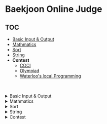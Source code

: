 # Baekjoon Online Judge

## TOC
* [Basic Input & Output](#basic-input--output)
* [Mathmatics](#Mathmatics)
* [Sort](#Sort)
* [String](#String)
* **Contest**
  * [COCI](#cocicroatian-open-competition-in-informatics)
  * [Olympiad](#olympiad)
  * [Waterloo's local Programming](#waterloos-local-programming)
<br><br><br>

<details>
 <summary> Basic Input & Output </summary>
 
* A + B
  * 문제: [[1](https://www.acmicpc.net/problem/1000)] [[2](https://www.acmicpc.net/problem/2558)] [[3](https://www.acmicpc.net/problem/10950)] [[4](https://www.acmicpc.net/problem/10951)] [[5](https://www.acmicpc.net/problem/10952)] [[7](https://www.acmicpc.net/problem/11021)] [[8](https://www.acmicpc.net/problem/11022)] [[21](https://www.acmicpc.net/problem/10996)] [[빠른](https://www.acmicpc.net/problem/15552)]
  * 코드: [[1](https://github.com/kimkyeongnam/Algorithm/blob/master/Baekjoon(BOJ)/1000~1999/1000.cpp)] [[2](https://github.com/kimkyeongnam/Algorithm/blob/master/Baekjoon(BOJ)/2000~2999/2558.cpp)] [[3](https://github.com/kimkyeongnam/Algorithm/blob/master/Baekjoon(BOJ)/10000~10999/10950.cpp)] [[4](https://github.com/kimkyeongnam/Algorithm/blob/master/Baekjoon(BOJ)/10000~10999/10951.cpp)] [[5](https://github.com/kimkyeongnam/Algorithm/blob/master/Baekjoon(BOJ)/10000~10999/10952.cpp)] [[7](https://github.com/kimkyeongnam/Algorithm/blob/master/Baekjoon(BOJ)/11000~11999/11021.cpp)] [[8](https://github.com/kimkyeongnam/Algorithm/blob/master/Baekjoon(BOJ)/11000~11999/11022.cpp)] [[21](https://github.com/kimkyeongnam/Algorithm/blob/master/Baekjoon(BOJ)/10000~10999/10996.cpp)] [[빠른](https://github.com/kimkyeongnam/Algorithm/blob/master/Baekjoon(BOJ)/15000~15999/15552.cpp)]
* 별찍기
  * 문제: [[1](https://www.acmicpc.net/problem/2438)] [[2](https://www.acmicpc.net/problem/2439)] [[3](https://www.acmicpc.net/problem/2440)] [[4](https://www.acmicpc.net/problem/2441)] [[5](https://www.acmicpc.net/problem/2442)] [[6](https://www.acmicpc.net/problem/2443)] [[7](https://www.acmicpc.net/problem/2444)] [[8](https://www.acmicpc.net/problem/2445)] [[9](https://www.acmicpc.net/problem/2446)] [[12](https://www.acmicpc.net/problem/2522)] [[13](https://www.acmicpc.net/problem/2523)] [[15](https://www.acmicpc.net/problem/10990)] [[16](https://www.acmicpc.net/problem/10991)]
  * 코드: [[1](https://github.com/kimkyeongnam/Algorithm/blob/master/Baekjoon(BOJ)/2000~2999/2438.cpp)] [[2](https://github.com/kimkyeongnam/Algorithm/blob/master/Baekjoon(BOJ)/2000~2999/2439.cpp)] [[3](https://github.com/kimkyeongnam/Algorithm/blob/master/Baekjoon(BOJ)/2000~2999/2440.cpp)] [[4](https://github.com/kimkyeongnam/Algorithm/blob/master/Baekjoon(BOJ)/2000~2999/2441.cpp)] [[5](https://github.com/kimkyeongnam/Algorithm/blob/master/Baekjoon(BOJ)/2000~2999/2442.cpp)] [[6](https://github.com/kimkyeongnam/Algorithm/blob/master/Baekjoon(BOJ)/2000~2999/2443.cpp)] [[7](https://github.com/kimkyeongnam/Algorithm/blob/master/Baekjoon(BOJ)/2000~2999/2444.cpp)] [[8](https://github.com/kimkyeongnam/Algorithm/blob/master/Baekjoon(BOJ)/2000~2999/2445.cpp)] [[9](https://github.com/kimkyeongnam/Algorithm/blob/master/Baekjoon(BOJ)/2000~2999/2446.cpp)] [[12](https://github.com/kimkyeongnam/Algorithm/blob/master/Baekjoon(BOJ)/2000~2999/2522.cpp)] [[13](https://github.com/kimkyeongnam/Algorithm/blob/master/Baekjoon(BOJ)/2000~2999/2523.cpp)] [[15](https://github.com/kimkyeongnam/Algorithm/blob/master/Baekjoon(BOJ)/10000~10999/10990.cpp)] [[16](https://github.com/kimkyeongnam/Algorithm/blob/master/Baekjoon(BOJ)/10000~10999/10991.cpp)]
* 그대로 출력하기
  * 문제: [[1](https://www.acmicpc.net/problem/11718)] [[2](https://www.acmicpc.net/problem/11719)]
  * 코드: [[1](https://github.com/kimkyeongnam/Algorithm/blob/master/Baekjoon(BOJ)/11000~11999/11718.cpp)] [[2](https://github.com/kimkyeongnam/Algorithm/blob/master/Baekjoon(BOJ)/11000~11999/11719.cpp)]
* A - B [[문제](https://www.acmicpc.net/problem/1001)] [[코드](https://github.com/kimkyeongnam/Algorithm/blob/master/Baekjoon(BOJ)/1000~1999/1001.cpp)]
* A x B [[문제](https://www.acmicpc.net/problem/10998)] [[코드](https://github.com/kimkyeongnam/Algorithm/blob/master/Baekjoon(BOJ)/10998.cpp)]
* A / B [[문제](https://www.acmicpc.net/problem/1008)] [[코드](https://github.com/kimkyeongnam/Algorithm/blob/master/Baekjoon(BOJ)/1000~1999/1008.cpp)]
* 분산처리 [[문제](https://www.acmicpc.net/problem/1009)] [[코드](https://github.com/kimkyeongnam/Algorithm/blob/master/Baekjoon(BOJ)/1000~1999/1009.cpp)]
* 두 수 비교하기 [[문제](https://www.acmicpc.net/problem/1330)] [[코드](https://github.com/kimkyeongnam/Algorithm/blob/master/Baekjoon(BOJ)/1000~1999/1330.cpp)]
* 구구단 [[문제](https://www.acmicpc.net/problem/2739)] [[코드](https://github.com/kimkyeongnam/Algorithm/blob/master/Baekjoon(BOJ)/2000~2999/2739.cpp)]
* N 찍기 [[문제](https://www.acmicpc.net/problem/2741)] [[코드](https://github.com/kimkyeongnam/Algorithm/blob/master/Baekjoon(BOJ)/2000~2999/2741.cpp)]
* 기찍 N [[문제](https://www.acmicpc.net/problem/2742)] [[코드](https://github.com/kimkyeongnam/Algorithm/blob/master/Baekjoon(BOJ)/2000~2999/2742.cpp)]
* 윤년 [[문제](https://www.acmicpc.net/problem/2753)] [[코드](https://github.com/kimkyeongnam/Algorithm/blob/master/Baekjoon(BOJ)/2000~2999/2753.cpp)]
* 상근날드 [[문제](https://www.acmicpc.net/problem/5543)] [[코드](https://github.com/kimkyeongnam/Algorithm/blob/master/Baekjoon(BOJ)/5000~5999/5543.cpp)]
* 합 [[문제](https://www.acmicpc.net/problem/8393)] [[코드](https://github.com/kimkyeongnam/Algorithm/blob/master/Baekjoon(BOJ)8000~8999/8393.cpp)]
* OX퀴즈 [[문제](https://www.acmicpc.net/problem/8958)] [[코드](https://github.com/kimkyeongnam/Algorithm/blob/master/Baekjoon(BOJ)/8000~8999/8958.cpp)]
* 시험 성적 [[문제](https://www.acmicpc.net/problem/9498)] [[코드](https://github.com/kimkyeongnam/Algorithm/blob/master/Baekjoon(BOJ)/9000~9999/9498.cpp)]
* 나머지 [[문제](https://www.acmicpc.net/problem/10430)] [[코드](https://github.com/kimkyeongnam/Algorithm/blob/master/Baekjoon(BOJ)/10000~10999/10430.cpp)]
* 고양이 [[문제](https://www.acmicpc.net/problem/10171)] [[코드](https://github.com/kimkyeongnam/Algorithm/blob/master/Baekjoon(BOJ)/10000~10999/10171.cpp)]
* 개[[문제](https://www.acmicpc.net/problem/10172)] [[코드](https://github.com/kimkyeongnam/Algorithm/blob/master/Baekjoon(BOJ)/10000~10999/10172.cpp)]
* We love kriii [[문제](https://www.acmicpc.net/problem/10718)] [[코드](https://github.com/kimkyeongnam/Algorithm/blob/master/Baekjoon(BOJ)/10000~10999/10718.cpp)]
* 아스키 코드 [[문제](https://www.acmicpc.net/problem/11654)] [[코드](https://github.com/kimkyeongnam/Algorithm/blob/master/Baekjoon(BOJ)/10000~10999/11654.cpp)]
* 최소, 최대 [[문제](https://www.acmicpc.net/problem/10818)] [[코드](https://github.com/kimkyeongnam/Algorithm/blob/master/Baekjoon(BOJ)/10000~10999/10818.cpp)]
* 사칙연산 [[문제](https://www.acmicpc.net/problem/10869)] [[코드](https://github.com/kimkyeongnam/Algorithm/blob/master/Baekjoon(BOJ)/10000~10999/10869.cpp)]
* X보다 작은 수 [[문제](https://www.acmicpc.net/problem/10871)] [[코드](https://github.com/kimkyeongnam/Algorithm/blob/master/Baekjoon(BOJ)/10000~10999/10871.cpp)]
* 숫자의 합 [[문제](https://www.acmicpc.net/problem/11720)] [[코드](https://github.com/kimkyeongnam/Algorithm/blob/master/Baekjoon(BOJ)/11000~11999/11720.cpp)]
</details>

<details>
 <summary> Mathmatics </summary>
 
* 더하기 사이클 [[문제](https://www.acmicpc.net/problem/1110)] [[코드](https://github.com/kimkyeongnam/Algorithm/blob/master/Baekjoon(BOJ)/1000~1999/1110.cpp)]
* 부녀회장이 될테야 [[문제](https://www.acmicpc.net/problem/2775)] [[코드](https://github.com/kimkyeongnam/Algorithm/blob/master/Baekjoon(BOJ)/2000~2999/2775.cpp)]
* 팩토리얼 [[문제](https://www.acmicpc.net/problem/10872)] [[코드](https://github.com/kimkyeongnam/Algorithm/blob/master/Baekjoon(BOJ)/10000~10999/10872.cpp)]
* 피보나치 수
  * 문제: [[1](https://www.acmicpc.net/problem/2747)] [[2](https://www.acmicpc.net/problem/2748)] [[3](https://www.acmicpc.net/problem/2749)] [[4](https://www.acmicpc.net/problem/10826)] [[5](https://www.acmicpc.net/problem/10870)]
  * 코드: [[1](https://github.com/kimkyeongnam/Algorithm/blob/master/Baekjoon(BOJ)/2000~2999/2747.cpp)] [[2](https://github.com/kimkyeongnam/Algorithm/blob/master/Baekjoon(BOJ)/2000~2999/2748.cpp)] [[3](https://github.com/kimkyeongnam/Algorithm/blob/master/Baekjoon(BOJ)/2000~2999/2749.cpp)] [[4](https://github.com/kimkyeongnam/Algorithm/blob/master/Baekjoon(BOJ)/10000~10999/10826.cpp)] [[5](https://github.com/kimkyeongnam/Algorithm/blob/master/Baekjoon(BOJ)/10000~10999/10870.cpp)] 
</details>

<details>
 <summary> Sort </summary>
 
* 정렬 라이브러리 사용
  * 보물 [[문제](https://www.acmicpc.net/problem/1026)] [[코드](https://github.com/kimkyeongnam/Algorithm/blob/master/Baekjoon(BOJ)/1000~1999/1026.cpp)]
  * 세 수 [[문제](https://www.acmicpc.net/problem/10817)] [[코드](https://github.com/kimkyeongnam/Algorithm/blob/master/Baekjoon(BOJ)/10000~10999/10817.cpp)]
</details>

<details>
 <summary> String </summary>
 
* 단어의 개수 [[문제](https://www.acmicpc.net/problem/1152)] [[코드](https://github.com/kimkyeongnam/Algorithm/blob/master/Baekjoon(BOJ)/1000~1999/1152.cpp)]
* 알파벳 찾기 [[문제](https://www.acmicpc.net/problem/10809)] [[코드](https://github.com/kimkyeongnam/Algorithm/blob/master/Baekjoon(BOJ)/10000~10999/10809.cpp)]

* 그룹 단어 체커 [[문제](https://www.acmicpc.net/problem/1316)] [[코드](https://github.com/kimkyeongnam/Algorithm/blob/master/Baekjoon(BOJ)/1000~1999/1316.cpp)]
* 평균 [[문제](https://www.acmicpc.net/problem/1546)] [[코드](https://github.com/kimkyeongnam/Algorithm/blob/master/Baekjoon(BOJ)/1000~1999/1546.cpp)]
</details>

<details>
 <summary> Contest </summary>
 
### COCI(Croatian Open Competition in Informatics)
|Year|Contest|Problem & Code|
|:--:|:--:|:--:|
|2009/2010|#1|음계 [[문제](https://www.acmicpc.net/problem/2920)] [[코드](https://github.com/kimkyeongnam/Algorithm/blob/master/Baekjoon(BOJ)/2000~2999/2920.cpp)]|
||#7|알람 시계 [[문제](https://www.acmicpc.net/problem/2884)] [[코드](https://github.com/kimkyeongnam/Algorithm/blob/master/Baekjoon(BOJ)/2000~2999/2884.cpp)]|
|2006/2007|#1|나머지 [[문제](https://www.acmicpc.net/problem/3052)] [[코드](https://github.com/kimkyeongnam/Algorithm/blob/master/Baekjoon(BOJ)/3000~3999/3052.cpp)]|

### Olympiad
* Canadian Computing Competition & Olympiad
  |Contest|Problem & Code|
  |:--:|:--:|
  |CCC 2017 Junior Divison|사분면 고르기 [[문제](https://www.acmicpc.net/problem/14681)] [[코드](https://github.com/kimkyeongnam/Algorithm/blob/master/Baekjoon(BOJ)/14000~14999/14681.cpp)]|
  |CCC 2017 Senior Division||
  |CC0 2017|||
* 일본정보올림피아드
  * 일본정보올림피아드 예선
    |Contest|Problem & Code|
    |:--:|:--:|
    |JOI 2014 예선|평균 점수 [[문제](https://www.acmicpc.net/problem/10039)] [[코드](https://github.com/kimkyeongnam/Algorithm/blob/master/Baekjoon(BOJ)/10039.cpp)]
* 한국정보올림피아드
  * 한국정보올림피아드 시.도지역 본선
    |Contest|Group|Problem & Code|
    |:--:|:--:|:--:|
    |지역본선 2007|초등부|최댓값 [[문제](https://www.acmicpc.net/problem/2562)] [[코드](https://github.com/kimkyeongnam/Algorithm/blob/master/Baekjoon(BOJ)/2000~2999/2562.cpp)]|
    |지역본선 2006|초등부|숫자의 개수 [[문제](https://www.acmicpc.net/problem/2577)] [[코드](https://github.com/kimkyeongnam/Algorithm/blob/master/Baekjoon(BOJ)/2000~2999/2577.cpp)]|
    |지역본선 2005|초등부|곱셈 [[문제](https://www.acmicpc.net/problem/2588)] [[코드](https://github.com/kimkyeongnam/Algorithm/blob/master/Baekjoon(BOJ)/2000~2999/2588.cpp)]|

### Waterloo's local Programming
|Date & Year|Problem & Code|
|:--:|:--:|
|28 September, 2002|평균은 넘겠지 [[문제](https://www.acmicpc.net/problem/4344)] [[코드](https://github.com/kimkyeongnam/Algorithm/blob/master/Baekjoon(BOJ)/4000~4999/4344.cpp)]|
</details>

